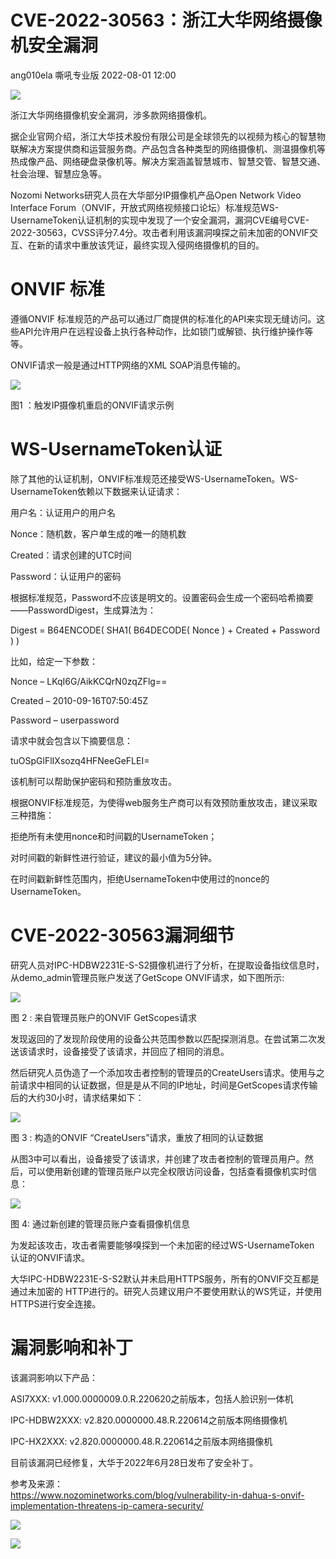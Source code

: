 #  CVE-2022-30563：浙江大华网络摄像机安全漏洞   
ang010ela  嘶吼专业版   2022-08-01 12:00  
  
![](https://mmbiz.qpic.cn/mmbiz_gif/wpkib3J60o297rwgIksvLibPOwR24tqI8dGRUah80YoBLjTBJgws2n0ibdvfvv3CCm0MIOHTAgKicmOB4UHUJ1hH5g/640?wx_fmt=gif "")  
  
浙江大华网络摄像机安全漏洞，涉多款网络摄像机。  
  
据企业官网介绍，浙江大华技术股份有限公司是全球领先的以视频为核心的智慧物联解决方案提供商和运营服务商。产品包含各种类型的网络摄像机、测温摄像机等热成像产品、网络硬盘录像机等。解决方案涵盖智慧城市、智慧交管、智慧交通、社会治理、智慧应急等。  
  
Nozomi Networks研究人员在大华部分IP摄像机产品Open Network Video Interface Forum（ONVIF，开放式网络视频接口论坛）标准规范WS-UsernameToken认证机制的实现中发现了一个安全漏洞，漏洞CVE编号CVE-2022-30563，CVSS评分7.4分。攻击者利用该漏洞嗅探之前未加密的ONVIF交互、在新的请求中重放该凭证，最终实现入侵网络摄像机的目的。  
# ONVIF 标准  
  
遵循ONVIF 标准规范的产品可以通过厂商提供的标准化的API来实现无缝访问。这些API允许用户在远程设备上执行各种动作，比如锁门或解锁、执行维护操作等等。  
  
ONVIF请求一般是通过HTTP网络的XML SOAP消息传输的。  
  
![](https://mmbiz.qpic.cn/sz_mmbiz_png/wpkib3J60o2ibn0EexowMmNsicvM5ibBH9DSjw8ENM3LVJexpufFn279PONMQayyIa0NrdWJyaZKX0TTfIucsmFsBA/640?wx_fmt=png "")  
  
图1 ：触发IP摄像机重启的ONVIF请求示例  
# WS-UsernameToken认证  
  
除了其他的认证机制，ONVIF标准规范还接受WS-UsernameToken。WS-UsernameToken依赖以下数据来认证请求：  
  
用户名：认证用户的用户名  
  
Nonce：随机数，客户单生成的唯一的随机数  
  
Created：请求创建的UTC时间  
  
Password：认证用户的密码  
  
根据标准规范，Password不应该是明文的。设置密码会生成一个密码哈希摘要——PasswordDigest，生成算法为：  
  
Digest = B64ENCODE( SHA1( B64DECODE( Nonce ) + Created + Password ) )  
  
比如，给定一下参数：  
  
Nonce – LKqI6G/AikKCQrN0zqZFlg==  
  
Created – 2010-09-16T07:50:45Z  
  
Password – userpassword  
  
请求中就会包含以下摘要信息：  
  
tuOSpGlFlIXsozq4HFNeeGeFLEI=  
  
该机制可以帮助保护密码和预防重放攻击。  
  
根据ONVIF标准规范，为使得web服务生产商可以有效预防重放攻击，建议采取三种措施：  
  
拒绝所有未使用nonce和时间戳的UsernameToken；  
  
对时间戳的新鲜性进行验证，建议的最小值为5分钟。  
  
在时间戳新鲜性范围内，拒绝UsernameToken中使用过的nonce的UsernameToken。  
# CVE-2022-30563漏洞细节  
  
研究人员对IPC-HDBW2231E-S-S2摄像机进行了分析，在提取设备指纹信息时，从demo_admin管理员账户发送了GetScope ONVIF请求，如下图所示:  
  
![](https://mmbiz.qpic.cn/sz_mmbiz_png/wpkib3J60o2ibn0EexowMmNsicvM5ibBH9DSFNUV5cumeegOTAl5xNIQcmgzAmfYhia0wNlsvMLiaEsYNYBSOS14NYMA/640?wx_fmt=png "")  
  
图 2 : 来自管理员账户的ONVIF GetScopes请求  
  
发现返回的了发现阶段使用的设备公共范围参数以匹配探测消息。在尝试第二次发送该请求时，设备接受了该请求，并回应了相同的消息。  
  
然后研究人员伪造了一个添加攻击者控制的管理员的CreateUsers请求。使用与之前请求中相同的认证数据，但是是从不同的IP地址，时间是GetScopes请求传输后的大约30小时，请求结果如下：  
  
![](https://mmbiz.qpic.cn/sz_mmbiz_png/wpkib3J60o2ibn0EexowMmNsicvM5ibBH9DS4XEVE6eCGLaahguo0iciclSjOb4s9QbCn0B1ydcCnh3LbxOdjRy6fjrw/640?wx_fmt=png "")  
  
图 3 : 构造的ONVIF “CreateUsers”请求，重放了相同的认证数据  
  
从图3中可以看出，设备接受了该请求，并创建了攻击者控制的管理员用户。然后，可以使用新创建的管理员账户以完全权限访问设备，包括查看摄像机实时信息：  
  
![](https://mmbiz.qpic.cn/sz_mmbiz_png/wpkib3J60o2ibn0EexowMmNsicvM5ibBH9DSeUxhZ2ic0bA8vI3icVTjFYv4gqzqqu8ZiaGD6ScopiaMqA50UgWSl6ndWQ/640?wx_fmt=png "")  
  
图 4: 通过新创建的管理员账户查看摄像机信息  
  
为发起该攻击，攻击者需要能够嗅探到一个未加密的经过WS-UsernameToken 认证的ONVIF请求。  
  
大华IPC-HDBW2231E-S-S2默认并未启用HTTPS服务，所有的ONVIF交互都是通过未加密的 HTTP进行的。研究人员建议用户不要使用默认的WS凭证，并使用HTTPS进行安全连接。  
# 漏洞影响和补丁  
  
该漏洞影响以下产品：  
  
ASI7XXX: v1.000.0000009.0.R.220620之前版本，包括人脸识别一体机  
  
IPC-HDBW2XXX: v2.820.0000000.48.R.220614之前版本网络摄像机  
  
IPC-HX2XXX: v2.820.0000000.48.R.220614之前版本网络摄像机  
  
目前该漏洞已经修复，大华于2022年6月28日发布了安全补丁。  
  
参考及来源：  
https://www.nozominetworks.com/blog/vulnerability-in-dahua-s-onvif-implementation-threatens-ip-camera-security/  
  
![](https://mmbiz.qpic.cn/sz_mmbiz_png/wpkib3J60o2ibn0EexowMmNsicvM5ibBH9DS34T8WU3grOrcD02pu5ibGpHwAmlcNfzP8NwPiaSbdkwsEYVOEvtsYvwQ/640?wx_fmt=png "")  
  
![](https://mmbiz.qpic.cn/sz_mmbiz_png/wpkib3J60o2ibn0EexowMmNsicvM5ibBH9DSbQROAdyNfmumm2P3sVXGYeQqPsx3X4P7rN3MeTKITNOwekZaoMRRYA/640?wx_fmt=png "")  
  

